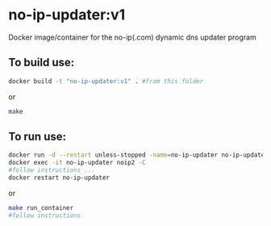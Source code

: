 # no-ip-updater:v1
Docker image/container for the no-ip(.com) dynamic dns updater program 
## To build use: 
```sh
docker build -t "no-ip-updater:v1" . #from this folder
```
or
```sh
make
```

## To run use:
```sh
docker run -d --restart unless-stopped -name=no-ip-updater no-ip-updater:v1
docker exec -it no-ip-updater noip2 -C
#follow instructions ...
docker restart no-ip-updater
```
or
```sh
make run_container
#follow instructions
```
